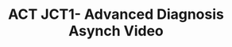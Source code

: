 ---
title: ACT JCT1- Advanced Diagnosis Asynch Video
redirect_to: https://youtu.be/fX3vunE6C2w
redirect_from: 
  - /ACTJCT1AdvancedDiagnosis
  - /actjct1advanceddiagnosis
---